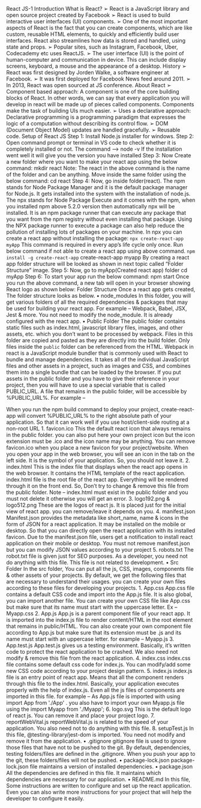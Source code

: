 React JS-1
Introduction
What is React?
➢ React is a JavaScript library and open source project created by Facebook
➢ React is used to build interactive user interfaces (UI) components.
➢ One of the most important aspects of React is the fact that you can create components,
which are like custom, reusable HTML elements, to quickly and efficiently build user
interfaces. React also streamlines how data is stored and handled, using state and props.
➢ Popular sites, such as Instagram, Facebook, Uber, Codecademy etc uses ReactJS.
➢ The user interface (UI) is the point of human-computer and communication in device.
This can include display screens, keyboard, a mouse and the appearance of a desktop.
History
➢ React was first designed by Jorden Walke, a software engineer at Facebook.
➢ It was first deployed for Facebook News feed around 2011.
➢ In 2013, React was open sourced at JS conference.
About React
➢ Component based approach: A component is one of the core building blocks of
React. In other words, we can say that every application you will develop in react will
be made up of pieces called components. Components make the task of building UIs
much easier.
➢ Uses a declarative approach: Declarative programming is a programming paradigm
that expresses the logic of a computation without describing its control flow.
➢ DOM (Document Object Model) updates are handled gracefully.
➢ Reusable code.
Setup of React JS
Step 1: Install Node.js installer for windows.
Step 2: Open command prompt or terminal in VS code to check whether it is completely
installed or not.
The command –> node -v
If the installation went well it will give you the version you have installed
Step 3: Now Create a new folder where you want to make your react app using the below
command:
mkdir react
Note: The react in the above command is the name of the folder and can be anything.
Move inside the same folder using the below command:
cd react
Step 4: Now, go inside folder(react).
The npm stands for Node Package Manager and it is the default package manager
for Node.js. It gets installed into the system with the installation of node.js.
The npx stands for Node Package Execute and it comes with the npm, when you installed
npm above 5.2.0 version then automatically npx will be installed. It is an npm package
runner that can execute any package that you want from the npm registry without even
installing that package.
Using the NPX package runner to execute a package can also help reduce the pollution
of installing lots of packages on your machine.
In npx you can create a react app without installing the package:
`npx create-react-app myApp`
This command is required in every app’s life cycle only once.
Run below command if not able to create a react app using above command.
`npm install -g create-react-app`
create-react-app myapp
By creating a react app folder structure will be looked as shown in next topic called
“Folder Structure” image.
Step 5: Now, go to myApp(Created react app) folder
cd myApp
Step 6: To start your app run the below command:
npm start
Once you run the above command, a new tab will open in your browser showing React logo
as shown below:
Folder Structure
Once a react app gets created, The folder structure looks as below.
• node_modules
In this folder, you will get various folders of all the
required dependencies & packages that may be used for
building your react app. For example – Webpack, Babel,
JSX, Jest & more. You not need to modify the
node_module. It is already configured with the react app.
• Public Folder
The public folder contains static files such as index.html,
javascript library files, images, and other assets, etc.
which you don’t want to be processed by webpack. Files
in this folder are copied and pasted as they are directly
into the build folder. Only files inside the `public` folder
can be referenced from the HTML.
Webpack in react is a JavaScript module bundler that is commonly used with React to bundle
and manage dependencies. It takes all of the individual JavaScript files and other assets in a
project, such as images and CSS, and combines them into a single bundle that can be loaded by
the browser.
If you put assets in the public folder and you have to give their reference in your project, then
you will have to use a special variable that is called PUBLIC_URL.
A file that remains in the public folder, will be accessible by %PUBLIC_URL%.
For example –
<link rel=”icon” href=”%PUBLIC_URL%/favicon.ico” />
When you run the npm build command to deploy your project, create-react-app will convert
%PUBLIC_URL% to the right absolute path of your application. So that it can work well if
you use host/client-side routing at a non-root URL
1. favicon.ico
This the default react icon that always remains in the public folder. you can also put
here your own project icon but the icon extension must be .ico and the icon name may
be anything.
You can remove favicon.ico when you place a new favicon for your project/website.
When you open your app in the web browser, you will see an icon in the tab on the left
side. It is the symbol of your application. So, you should not leave it.
2. index.html
This is the index file that displays when the react app opens in the web browser. It
contains the HTML template of the react application.
index.html file is the root file of the react app. Everything will be rendered through it on
the front end. So, Don’t try to change & remove this file from the public folder.
Note – index.html must exist in the public folder and you must not delete it otherwise you
will get an error.
3. logo192.png & logo512.png
These are the logos of react js. It is placed just for the initial view of react app. you can
remove/leave it depends on you.
4. manifest.json
Manifest.json provides the metadata like short_name, name & icons in the form of
JSON for a react application. It may be installed on the mobile or desktop. So that you
can directly open the react application with its installed favicon.
Due to the manifest.json file, users get a notification to install react application on their
mobile or desktop.
You must not remove manifest.json but you can modify JSON values according to your
project
5. robots.txt
The robot.txt file is given just for SEO purposes. As a developer, you need not do
anything with this file. This file is not related to development.
• Src Folder
In the src folder, You can put all the js, CSS, images, components file & other assets of
your projects.
By default, we get the following files that are necessary to understand their usages. you can
create your own files according to these files for developing your projects.
1. App.css
App.css file contains a default CSS code and import into the App.js file. It is also
global, you can import another file. You can create your own CSS file like App.css
but make sure that its name must start with the uppercase letter. Ex – Myapp.css
2. App.js
App.js is a parent component file of your react app. It is imported into the index.js file
to render content/HTML in the root element that remains in public/HTML.
You can also create your own component file according to App.js but make sure that
its extension must be .js and its name must start with an uppercase letter.
for example – Myapp.js
3. App.test.js
App.test.js gives us a testing environment. Basically, it’s written code to protect the
react application to be crashed.
We also need not modify & remove this file from the react application.
4. index.css
index.css file contains some default css code for index.js. You can modify/add some
new CSS code according to your project design pattern.
5. index.js
index.js file is an entry point of react app. Means that all the component renders
through this file to the index.html.
Basically, your application executes properly with the help of index.js. Even all the js
files of components are imported in this file.
for example – As App.js file is imported with using import App from './App' . you
also have to import your own Myapp.js file using the import Myapp from './Myapp';
6. logo.svg
This is the default logo of react js. You can remove it and place your project logo.
7. reportWebVital.js
reportWebVital.js is related to the speed of your application. You also need not to do
anything with this file.
8. setupTest.js
In this file, @testing-library/jest-dom is imported. You need not modify and remove it
from the application.
• .gitignore
gitignore file is used to ignore those files that have not to be pushed to the git.
By default, dependencies, testing folders/files are defined in the .gitignore. When you push
your app to the git, these folders/files will not be pushed.
• package-lock.json
package-lock.json file maintains a version of installed dependencies.
• package.json
All the dependencies are defined in this file. It maintains which dependencies are necessary
for our application.
• README.md
In this file, Some instructions are written to configure and set up the react application. Even
you can also write more instructions for your project that will help the developer to
configure it easily.
